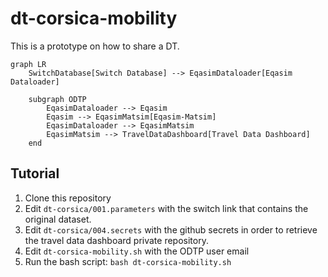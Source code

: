# dt-corsica-mobility

This is a prototype on how to share a DT. 

```mermaid
graph LR
    SwitchDatabase[Switch Database] --> EqasimDataloader[Eqasim Dataloader]

    subgraph ODTP
        EqasimDataloader --> Eqasim
        Eqasim --> EqasimMatsim[Eqasim-Matsim]
        EqasimDataloader --> EqasimMatsim
        EqasimMatsim --> TravelDataDashboard[Travel Data Dashboard]
    end
```
## Tutorial

1. Clone this repository
2. Edit `dt-corsica/001.parameters` with the switch link that contains the original dataset. 
3. Edit `dt-corsica/004.secrets` with the github secrets in order to retrieve the travel data dashboard private repository. 
4. Edit `dt-corsica-mobility.sh` with the ODTP user email 
5. Run the bash script: `bash dt-corsica-mobility.sh`
